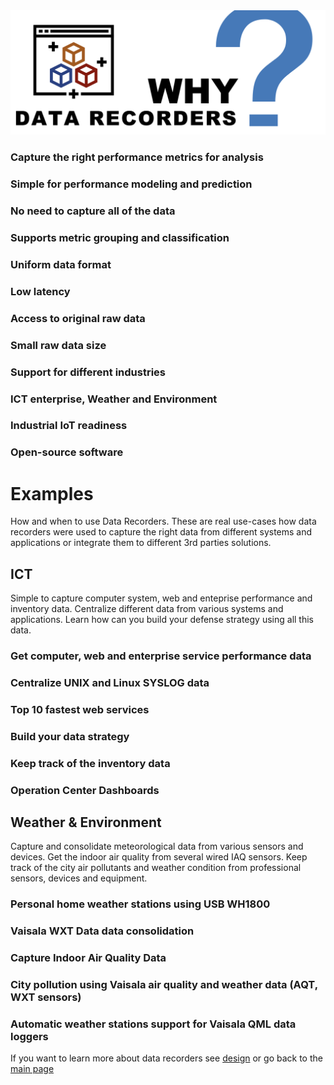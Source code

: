 
<img src="/docs/img/recorders-why2.png" />


### Capture the right performance metrics for analysis

### Simple for performance modeling and prediction

### No need to capture all of the data 

### Supports metric grouping and classification

### Uniform data format  

### Low latency

### Access to original raw data

### Small raw data size

### Support for different industries 

### ICT enterprise, Weather and Environment

### Industrial IoT readiness

### Open-source software


# Examples

How and when to use Data Recorders. These are real use-cases how data recorders were used to capture the right data from different systems and applications or integrate them to different 3rd parties solutions.

## ICT
Simple to capture computer system, web and enteprise performance and inventory data. Centralize different data from various systems and applications. Learn how can you build your defense strategy using all this data.

### Get computer, web and enterprise service performance data 
### Centralize UNIX and Linux SYSLOG data
### Top 10 fastest web services
### Build your data strategy
### Keep track of the inventory data
### Operation Center Dashboards

## Weather & Environment

Capture and consolidate meteorological data from various sensors and devices. Get the indoor air quality from several wired IAQ sensors. Keep track of the city air pollutants and weather condition from professional sensors, devices and equipment. 

### Personal home weather stations using USB WH1800
### Vaisala WXT Data data consolidation
### Capture Indoor Air Quality Data
### City pollution using Vaisala air quality and weather data (AQT, WXT sensors)
### Automatic weather stations support for Vaisala QML data loggers

If you want to learn more about data recorders see [design](design.md) or go back to the [main page](https://github.com/sparvu/data-recorders)
